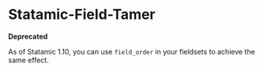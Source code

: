 # Statamic-Field-Tamer

**Deprecated**

As of Statamic 1.10, you can use `field_order` in your fieldsets to achieve the same effect.
